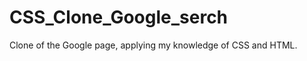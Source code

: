 # CSS_Clone_Google_serch
Clone of the Google page, applying my knowledge of CSS and HTML.
[]("https://github.com/Jriverogereda/CSS_Clone_Google_serch/blob/main/Screen%20Shot%20.png")


